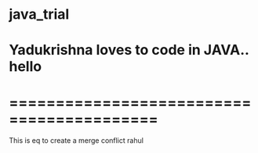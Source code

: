 # java_trial
Yadukrishna loves to code in JAVA..
hello
=======================================
==========================================
=================
This is eq to create a merge conflict 
rahul
